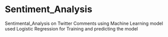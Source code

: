 # Sentiment_Analysis
Sentimental_Analysis on Twitter Comments using Machine Learning model used Logistic Regression for Training and predicting the model
